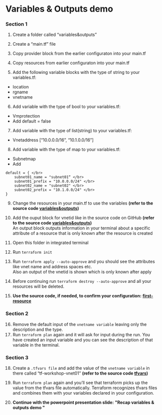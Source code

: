 # Variables & Outputs demo

### Section 1
1. Create a folder called “variables&outputs”
2. Create a “main.tf” file 
3. Copy provider block from the earlier configuraton into your main.tf
4. Copy resources from earlier configuraton into your main.tf
   
5. Add the following variable blocks with the type of string to your variables.tf:
- location 
- rgname
- vnetname

6. Add variable with the type of bool to your variables.tf:
- Vmprotection
- Add default = false

7. Add variable with the type of list(string) to your variables.tf:
- Vnetaddress [“10.0.0.0/16”, “10.1.0.0/16”]

8. Add variable with the type of map to your variables.tf:
- Subnetmap
- Add 
```
default = { </br>
    subnet01_name = "subnet01“ </br>
    subnet01_prefix = "10.0.0.0/24" </br>
    subnet02_name = "subnet02" </br>
    subnet02_prefix = "10.1.0.0/24" </br>
}
```

9. Change the resources in your main.tf to use the variables **(refer to the source code [variables&outputs](./main.tf))**
10. Add the ouput block for vnetid like in the source code on GitHub **(refer to the source code [variables&outputs](./main.tf))** </br>
    An output block outputs information in your terminal about a specific attribute of a resource that is only known after the resource is created

11. Open this folder in integrated terminal
12.  Run ``terraform init``
13.  Run ``terraform apply --auto-approve`` and you should see the attributes like vnet name and address spaces etc. </br>
    Also an output of the vnetid is shown which is only known after apply

14.  Before continuing run ``terraform destroy --auto-approve`` and all your resources will be deleted.

15. **Use the source code, if needed, to confirm your configuration:** **[first-resource](./main.tf)**

### Section 2
16. Remove the default input of the ``vnetname variable`` leaving only the description and the type. 
17. Run ``terraform plan`` again and it will ask for input during the run. You have created an input variable and you can see the description of that variable in the terminal.

### Section 3
18. Create a ``.tfvars file`` and add the value of the ``vnetname variable`` in there called “tf-workshop-vnet01” **(refer to the source code [tfvars](./terraform.tfvars))**
19. Run ``terraform plan`` again and you’ll see that terraform picks up the value from the tfvars file automatically. Terraform recognizes tfvars files and combines them with your variables declared in your configuration.

20. **Continue with the powerpoint presentation slide:** **"Recap variables & outputs demo "**

